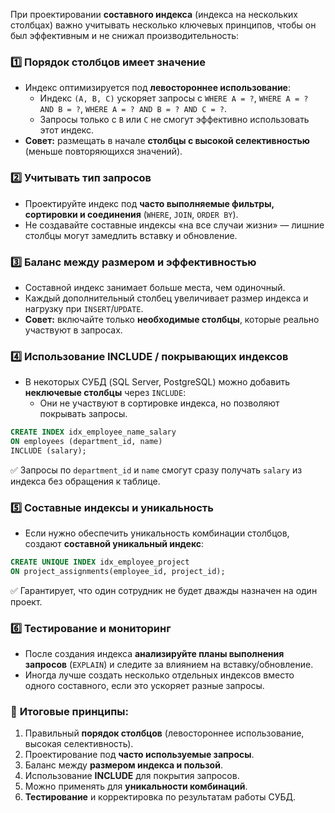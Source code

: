 При проектировании **составного индекса** (индекса на нескольких столбцах) важно учитывать несколько ключевых принципов, чтобы он был эффективным и не снижал производительность:
### 1️⃣ **Порядок столбцов имеет значение**
- Индекс оптимизируется под **левостороннее использование**:
    - Индекс `(A, B, C)` ускоряет запросы с `WHERE A = ?`, `WHERE A = ? AND B = ?`, `WHERE A = ? AND B = ? AND C = ?`.
    - Запросы только с `B` или `C` не смогут эффективно использовать этот индекс.
- **Совет:** размещать в начале **столбцы с высокой селективностью** (меньше повторяющихся значений).
### 2️⃣ **Учитывать тип запросов**
- Проектируйте индекс под **часто выполняемые фильтры, сортировки и соединения** (`WHERE`, `JOIN`, `ORDER BY`).
- Не создавайте составные индексы «на все случаи жизни» — лишние столбцы могут замедлить вставку и обновление.
### 3️⃣ **Баланс между размером и эффективностью**
- Составной индекс занимает больше места, чем одиночный.
- Каждый дополнительный столбец увеличивает размер индекса и нагрузку при `INSERT`/`UPDATE`.
- **Совет:** включайте только **необходимые столбцы**, которые реально участвуют в запросах.
### 4️⃣ **Использование INCLUDE / покрывающих индексов**
- В некоторых СУБД (SQL Server, PostgreSQL) можно добавить **неключевые столбцы** через `INCLUDE`:
    - Они не участвуют в сортировке индекса, но позволяют покрывать запросы.
```sql
CREATE INDEX idx_employee_name_salary
ON employees (department_id, name)
INCLUDE (salary);
```
✅ Запросы по `department_id` и `name` смогут сразу получать `salary` из индекса без обращения к таблице.
### 5️⃣ **Составные индексы и уникальность**
- Если нужно обеспечить уникальность комбинации столбцов, создают **составной уникальный индекс**:
```sql
CREATE UNIQUE INDEX idx_employee_project
ON project_assignments(employee_id, project_id);
```
✅ Гарантирует, что один сотрудник не будет дважды назначен на один проект.
### 6️⃣ **Тестирование и мониторинг**
- После создания индекса **анализируйте планы выполнения запросов** (`EXPLAIN`) и следите за влиянием на вставку/обновление.
- Иногда лучше создать несколько отдельных индексов вместо одного составного, если это ускоряет разные запросы.
### 📌 **Итоговые принципы:**
1. Правильный **порядок столбцов** (левостороннее использование, высокая селективность).
2. Проектирование под **часто используемые запросы**.
3. Баланс между **размером индекса и пользой**.
4. Использование **INCLUDE** для покрытия запросов.
5. Можно применять для **уникальности комбинаций**.
6. **Тестирование** и корректировка по результатам работы СУБД.